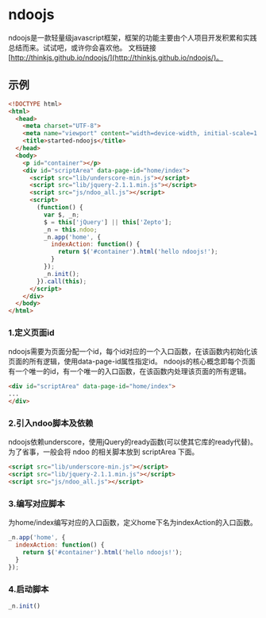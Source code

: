 # ndoojs
ndoojs是一款轻量级javascript框架，框架的功能主要由个人项目开发积累和实践总结而来。试试吧，或许你会喜欢他。
文档链接[http://thinkjs.github.io/ndoojs/](http://thinkjs.github.io/ndoojs/)。

## 示例

```html
<!DOCTYPE html>
<html>
  <head>
    <meta charset="UTF-8">
    <meta name="viewport" content="width=device-width, initial-scale=1.0">
    <title>started-ndoojs</title>
  </head>
  <body>
    <p id="container"></p>
    <div id="scriptArea" data-page-id="home/index">
      <script src="lib/underscore-min.js"></script>
      <script src="lib/jquery-2.1.1.min.js"></script>
      <script src="js/ndoo_all.js"></script>
      <script>
        (function() {
          var $, _n;
          $ = this['jQuery'] || this['Zepto'];
          _n = this.ndoo;
          _n.app('home', {
            indexAction: function() {
              return $('#container').html('hello ndoojs!');
            }
          });
          _n.init();
        }).call(this);
      </script>
    </div>
  </body>
</html>
```

### 1.定义页面id

ndoojs需要为页面分配一个id，每个id对应的一个入口函数，在该函数内初始化该页面的所有逻辑，使用data-page-id属性指定id。
ndoojs的核心概念即每个页面有一个唯一的id，有一个唯一的入口函数，在该函数内处理该页面的所有逻辑。

```html
<div id="scriptArea" data-page-id="home/index">
...
</div>
```


### 2.引入ndoo脚本及依赖

ndoojs依赖underscore，使用jQuery的ready函数(可以使其它库的ready代替)。为了省事，一般会将 ndoo 的相关脚本放到 scriptArea 下面。

```html
<script src="lib/underscore-min.js"></script>
<script src="lib/jquery-2.1.1.min.js"></script>
<script src="js/ndoo_all.js"></script>
```

### 3.编写对应脚本

为home/index编写对应的入口函数，定义home下名为indexAction的入口函数。

```javascript
_n.app('home', {
  indexAction: function() {
    return $('#container').html('hello ndoojs!');
  }
});
```

### 4.启动脚本

```javascript
_n.init()
```
